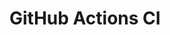 # GitHub Actions CI














































































































































































































































































































































































































































































































































































































































































































































































































































































































































































































































































